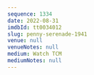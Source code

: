```yaml
---
sequence: 1334
date: 2022-08-31
imdbId: tt0034012
slug: penny-serenade-1941
venue: null
venueNotes: null
medium: Watch TCM
mediumNotes: null
---
```

